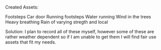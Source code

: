Created Assets: 

Footsteps
Car door
Running footsteps
Water running
Wind in the trees
Heavy breathing
Rain of varying stregth and local

Solution: I plan to record all of these myself, however some of these are rather weather dependent so if I am unable to get them I will find fair use assets that fit my needs.
